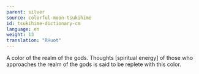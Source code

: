 ```yaml
---
parent: silver
source: colorful-moon-tsukihime
id: tsukihime-dictionary-cm
language: en
weight: 13
translation: "RHuot"
---
```


A color of the realm of the gods. Thoughts [spiritual energy] of those who approaches the realm of the gods is said to be replete with this color.
